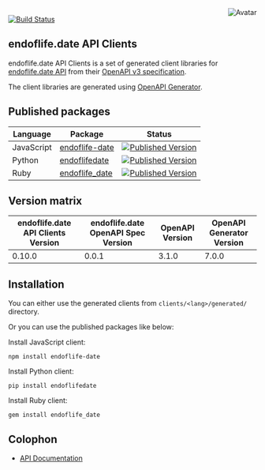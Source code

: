 <img align="right" src="https://raw.github.com/oapicf/endoflife.date-api-clients/master/avatar.jpg" alt="Avatar"/>

[![Build Status](https://github.com/oapicf/endoflife.date-api-clients/actions/workflows/ci-workflow.yaml/badge.svg)](https://github.com/oapicf/endoflife.date-api-clients/actions/workflows/ci-workflow.yaml)
<br/>

endoflife.date API Clients
--------------------------

endoflife.date API Clients is a set of generated client libraries for [endoflife.date API](https://endoflife.date/docs/api) from their [OpenAPI v3 specification](https://github.com/endoflife-date/endoflife.date/blob/master/assets/openapi.yml).

The client libraries are generated using [OpenAPI Generator](https://openapi-generator.tech/).

Published packages
------------------

| Language | Package | Status |
|----------|---------|--------|
| JavaScript | [endoflife-date]((http://www.npmjs.com/package/endoflife-date)) | [![Published Version](https://img.shields.io/npm/v/endoflife-date.svg)](http://www.npmjs.com/package/endoflife-date) |
| Python | [endoflifedate]((https://pypi.python.org/pypi/endoflifedate)) | [![Published Version](https://img.shields.io/pypi/v/endoflifedate.svg)](https://pypi.python.org/pypi/endoflifedate) |
| Ruby | [endoflife_date]((https://rubygems.org/gems/endoflife_date)) | [![Published Version](https://img.shields.io/gem/v/endoflife_date.svg)](https://rubygems.org/gems/endoflife_date) |

Version matrix
--------------

| endoflife.date API Clients Version | endoflife.date OpenAPI Spec Version | OpenAPI Version | OpenAPI Generator Version |
|------------------------------------|-------------------------------------|-----------------|---------------------------|
| 0.10.0 | 0.0.1 | 3.1.0 | 7.0.0 |

Installation
------------

You can either use the generated clients from `clients/<lang>/generated/` directory.

Or you can use the published packages like below:

Install JavaScript client:

    npm install endoflife-date

Install Python client:

    pip install endoflifedate

Install Ruby client:

    gem install endoflife_date

Colophon
--------

* [API Documentation](https://oapicf.github.io/endoflife.date-api-clients/api/latest/)
